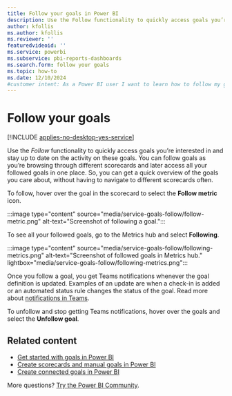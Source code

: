 ```yaml
---
title: Follow your goals in Power BI
description: Use the Follow functionality to quickly access goals you’re interested in and stay up to date on the activity on these goals.
author: kfollis
ms.author: kfollis
ms.reviewer: ''
featuredvideoid: ''
ms.service: powerbi
ms.subservice: pbi-reports-dashboards
ms.search.form: follow your goals
ms.topic: how-to
ms.date: 12/10/2024
#customer intent: As a Power BI user I want to learn how to follow my goals in my scorecards in the Power BI Service.
---
```

# Follow your goals

[!INCLUDE [applies-no-desktop-yes-service](../includes/applies-no-desktop-yes-service.md)]

Use the _Follow_ functionality to quickly access goals you’re interested in and stay up to date on the activity on these goals. You can follow goals as you’re browsing through different scorecards and later access all your followed goals in one place. So, you can get a quick overview of the goals you care about, without having to navigate to different scorecards often.

To follow, hover over the goal in the scorecard to select the **Follow metric** icon.

:::image type="content" source="media/service-goals-follow/follow-metric.png" alt-text="Screenshot of following a goal.":::

To see all your followed goals, go to the Metrics hub and select **Following**.

:::image type="content" source="media/service-goals-follow/following-metrics.png" alt-text="Screenshot of followed goals in Metrics hub." lightbox="media/service-goals-follow/following-metrics.png":::

Once you follow a goal, you get Teams notifications whenever the goal definition is updated. Examples of an update are when a check-in is added or an automated status rule changes the status of the goal. Read more about [notifications in Teams](../collaborate-share/service-teams-notifications.md).

To unfollow and stop getting Teams notifications, hover over the goals and select the **Unfollow goal**.

## Related content

- [Get started with goals in Power BI](service-goals-introduction.md)
- [Create scorecards and manual goals in Power BI](service-goals-create.md)
- [Create connected goals in Power BI](service-goals-create-connected.md)

More questions? [Try the Power BI Community](https://community.powerbi.com/).
